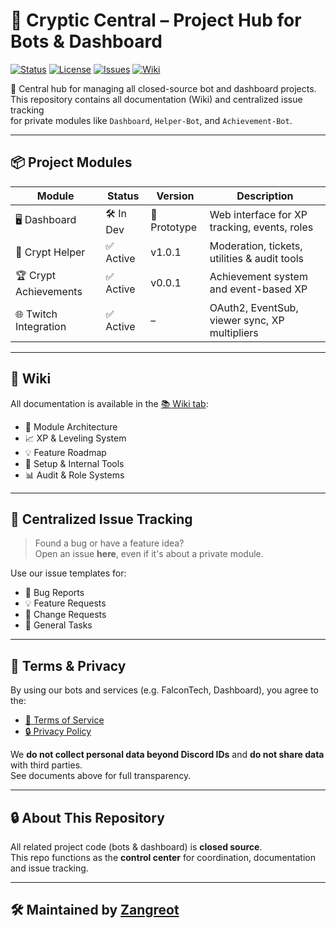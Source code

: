 # 🧩 Cryptic Central – Project Hub for Bots & Dashboard

[![Status](https://img.shields.io/badge/status-active-brightgreen.svg)](../../)
[![License](https://img.shields.io/badge/license-private-lightgrey.svg)]()
[![Issues](https://img.shields.io/github/issues/Cryptic-Creations/Central)](../../issues)
[![Wiki](https://img.shields.io/badge/wiki-available-blue)](../../wiki)

🔐 Central hub for managing all closed-source bot and dashboard projects.  
This repository contains all documentation (Wiki) and centralized issue tracking  
for private modules like `Dashboard`, `Helper-Bot`, and `Achievement-Bot`.

---

## 📦 Project Modules

| Module              | Status     | Version | Description                                      |
|---------------------|------------|---------|--------------------------------------------------|
| 🖥️ Dashboard         | 🛠️ In Dev  | 🧪 Prototype  | Web interface for XP tracking, events, roles     |
| 🤖 Crypt Helper      | ✅ Active  | v1.0.1  | Moderation, tickets, utilities & audit tools     |
| 🏆 Crypt Achievements| ✅ Active  | v0.0.1  | Achievement system and event-based XP            |
| 🌐 Twitch Integration| ✅ Active  | –       | OAuth2, EventSub, viewer sync, XP multipliers    |

---

## 📘 Wiki

All documentation is available in the [📚 Wiki tab](../../wiki):

- 🧩 Module Architecture
- 📈 XP & Leveling System
- 💡 Feature Roadmap
- 🔧 Setup & Internal Tools
- 📊 Audit & Role Systems

---

## 📝 Centralized Issue Tracking

> Found a bug or have a feature idea?  
> Open an issue **here**, even if it's about a private module.

Use our issue templates for:

- 🐞 Bug Reports  
- 💡 Feature Requests  
- 🔁 Change Requests  
- 📌 General Tasks

---

## 📄 Terms & Privacy

By using our bots and services (e.g. FalconTech, Dashboard), you agree to the:

- [📄 Terms of Service](./TERMS.md)  
- [🔒 Privacy Policy](./PRIVACY.md)

We **do not collect personal data beyond Discord IDs** and **do not share data** with third parties.  
See documents above for full transparency.

---

## 🔒 About This Repository

All related project code (bots & dashboard) is **closed source**.  
This repo functions as the **control center** for coordination, documentation and issue tracking.

---

## 🛠 Maintained by [Zangreot](https://github.com/Zangreot)
